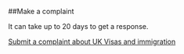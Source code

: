 ##Make a complaint 

It can take up to 20 days to get a response.

[Submit a complaint about UK Visas and immigration](/application-ref-numbers)